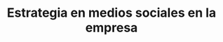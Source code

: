 ---
title: Estrategia en medios sociales en la empresa
event: Varios
image: estrategia-en-medios-sociales-en-la-empresa.jpg
slides: estrategia-en-medios-sociales-en-la-empresa.pdf
---